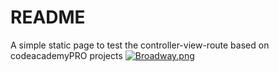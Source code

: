 # README

A simple static page to test the controller-view-route based on codeacademyPRO projects
[![Broadway.png](https://s7.postimg.org/609ozdx6j/Broadway.png)](https://postimg.org/image/fktbm9mif/)

